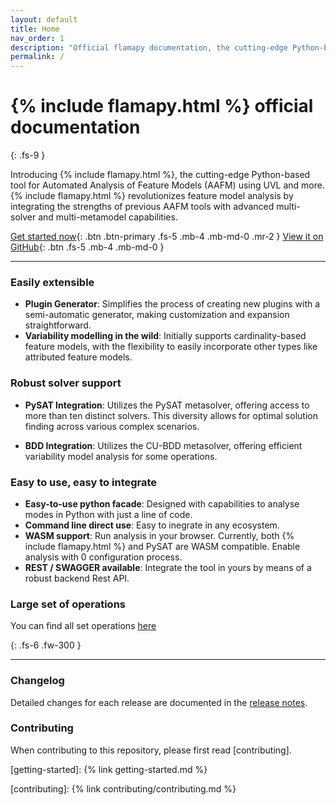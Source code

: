 ```yaml
---
layout: default
title: Home
nav_order: 1
description: "Official flamapy documentation, the cutting-edge Python-based tool for Automatic Analysis of Feature Models (AAFM)."
permalink: /
---
```



# {% include flamapy.html %} official documentation
{: .fs-9 }

Introducing {% include flamapy.html %}, the cutting-edge Python-based tool for Automated Analysis of Feature Models (AAFM) using UVL and more. {% include flamapy.html %} revolutionizes feature model analysis by integrating the strengths of previous AAFM tools with advanced multi-solver and multi-metamodel capabilities. 

[Get started now](getting-started){: .btn .btn-primary .fs-5 .mb-4 .mb-md-0 .mr-2 }
[View it on GitHub][flamapy repo]{: .btn .fs-5 .mb-4 .mb-md-0 }

---

### <i class="fa-solid fa-puzzle-piece"></i> Easily extensible
* **Plugin Generator**: Simplifies the process of creating new plugins with a semi-automatic generator, making customization and expansion straightforward.
* **Variability modelling in the wild**: Initially supports cardinality-based feature models, with the flexibility to easily incorporate other types like attributed feature models.

### <i class="fa-solid fa-life-ring"></i> Robust solver support

* **PySAT Integration**: Utilizes the PySAT metasolver, offering access to more than ten distinct solvers. This diversity allows for optimal solution finding across various complex scenarios.

* **BDD Integration**: Utilizes the CU-BDD metasolver, offering efficient variability model analysis for some operations. 

### <i class="fa-brands fa-searchengin"></i> Easy to use, easy to integrate

* **Easy-to-use python facade**: Designed with capabilities to analyse modes in Python with just a line of code.
* **Command line direct use**: Easy to inegrate in any ecosystem.
* **WASM support**: Run analysis in your browser. Currently, both {% include flamapy.html %} and PySAT are WASM compatible. Enable analysis with 0 configuration process.
* **REST / SWAGGER available**: Integrate the tool in yours by means of a robust backend Rest API.

### <i class="fa-solid fa-calculator"></i> Large set of operations

You can find all set operations [here](/framework/operations/)

{: .fs-6 .fw-300 }


---

### Changelog

Detailed changes for each release are documented in the [release notes].

### Contributing

When contributing to this repository, please first read [contributing].

[^1]: The [source file for this page] uses all three markup languages.

[^2]: [It can take up to 10 minutes for changes to your site to publish after you push the changes to GitHub](https://docs.github.com/en/pages/setting-up-a-github-pages-site-with-jekyll/creating-a-github-pages-site-with-jekyll#creating-your-site).

[Jekyll]: https://jekyllrb.com
[Markdown]: https://daringfireball.net/projects/markdown/
[Liquid]: https://github.com/Shopify/liquid/wiki
[Front matter]: https://jekyllrb.com/front-matter/
[Jekyll configuration]: https://jekyllrb.com/configuration/
[source file for this page]: https://github.com/just-the-docs/just-the-docs/blob/main/index.md
[Just the Docs Template]: https://just-the-docs.github.io/just-the-docs-template/
[Just the Docs]: https://just-the-docs.com
[flamapy repo]: https://github.com/flamapy/
[Just the Docs README]: https://github.com/just-the-docs/just-the-docs/blob/main/README.md
[GitHub Pages]: https://pages.github.com/
[Template README]: https://github.com/just-the-docs/just-the-docs-template/blob/main/README.md
[GitHub Pages / Actions workflow]: https://github.blog/changelog/2022-07-27-github-pages-custom-github-actions-workflows-beta/

[use the template]: https://github.com/just-the-docs/just-the-docs-template/generate

[getting-started]: {% link getting-started.md %}

[release notes]: https://github.com/flamapy/flamapy_fw/releases

[contributing]: {%  link contributing/contributing.md %}